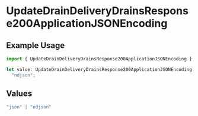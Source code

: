 # UpdateDrainDeliveryDrainsResponse200ApplicationJSONEncoding

## Example Usage

```typescript
import { UpdateDrainDeliveryDrainsResponse200ApplicationJSONEncoding } from "@vercel/sdk/models/updatedrainop.js";

let value: UpdateDrainDeliveryDrainsResponse200ApplicationJSONEncoding =
  "ndjson";
```

## Values

```typescript
"json" | "ndjson"
```